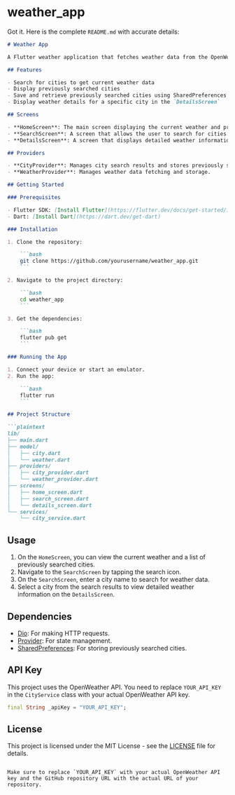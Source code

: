 # weather_app

Got it. Here is the complete `README.md` with accurate details:

```markdown
# Weather App

A Flutter weather application that fetches weather data from the OpenWeather API using Dio.

## Features

- Search for cities to get current weather data
- Display previously searched cities
- Save and retrieve previously searched cities using SharedPreferences
- Display weather details for a specific city in the `DetailsScreen`

## Screens

- **HomeScreen**: The main screen displaying the current weather and previously searched cities.
- **SearchScreen**: A screen that allows the user to search for cities.
- **DetailsScreen**: A screen that displays detailed weather information for a selected city.

## Providers

- **CityProvider**: Manages city search results and stores previously searched cities.
- **WeatherProvider**: Manages weather data fetching and storage.

## Getting Started

### Prerequisites

- Flutter SDK: [Install Flutter](https://flutter.dev/docs/get-started/install)
- Dart: [Install Dart](https://dart.dev/get-dart)

### Installation

1. Clone the repository:

    ```bash
    git clone https://github.com/yourusername/weather_app.git
    ```

2. Navigate to the project directory:

    ```bash
    cd weather_app
    ```

3. Get the dependencies:

    ```bash
    flutter pub get
    ```

### Running the App

1. Connect your device or start an emulator.
2. Run the app:

    ```bash
    flutter run
    ```

## Project Structure

```plaintext
lib/
├── main.dart
├── model/
│   ├── city.dart
│   └── weather.dart
├── providers/
│   ├── city_provider.dart
│   └── weather_provider.dart
├── screens/
│   ├── home_screen.dart
│   ├── search_screen.dart
│   └── details_screen.dart
└── services/
    └── city_service.dart
```

## Usage

1. On the `HomeScreen`, you can view the current weather and a list of previously searched cities.
2. Navigate to the `SearchScreen` by tapping the search icon.
3. On the `SearchScreen`, enter a city name to search for weather data.
4. Select a city from the search results to view detailed weather information on the `DetailsScreen`.

## Dependencies

- [Dio](https://pub.dev/packages/dio): For making HTTP requests.
- [Provider](https://pub.dev/packages/provider): For state management.
- [SharedPreferences](https://pub.dev/packages/shared_preferences): For storing previously searched cities.

## API Key

This project uses the OpenWeather API. You need to replace `YOUR_API_KEY` in the `CityService` class with your actual OpenWeather API key.

```dart
final String _apiKey = "YOUR_API_KEY";
```

## License

This project is licensed under the MIT License - see the [LICENSE](LICENSE) file for details.
```

Make sure to replace `YOUR_API_KEY` with your actual OpenWeather API key and the GitHub repository URL with the actual URL of your repository.

